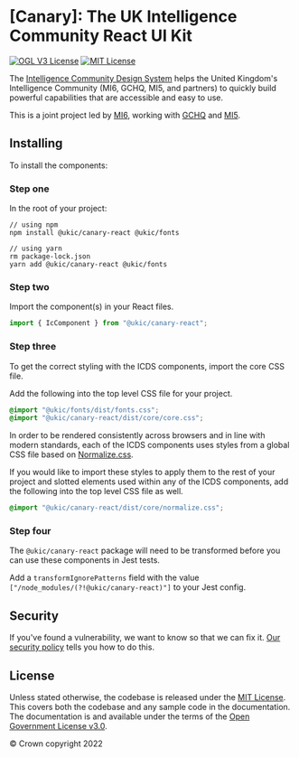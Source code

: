 # [Canary]: The UK Intelligence Community React UI Kit

[![OGL V3 License](https://img.shields.io/badge/license-OGLv3-blue.svg)](https://github.com/mi6/ic-design-system/tree/main/LICENSE)
[![MIT License](https://img.shields.io/badge/license-MIT-blue.svg)](https://github.com/mi6/ic-design-system/tree/main/LICENSE)

The [Intelligence Community Design System](https://design.sis.gov.uk) helps the United Kingdom's Intelligence Community (MI6, GCHQ, MI5, and partners) to quickly build powerful capabilities that are accessible and easy to use.

This is a joint project led by [MI6](https://www.sis.gov.uk), working with [GCHQ](https://www.gchq.gov.uk) and [MI5](https://www.mi5.gov.uk).

## Installing

To install the components:

### Step one

In the root of your project:

```shell
// using npm
npm install @ukic/canary-react @ukic/fonts

// using yarn
rm package-lock.json
yarn add @ukic/canary-react @ukic/fonts
```

### Step two

Import the component(s) in your React files.

```jsx
import { IcComponent } from "@ukic/canary-react";
```

### Step three

To get the correct styling with the ICDS components, import the core CSS file.

Add the following into the top level CSS file for your project.

```css
@import "@ukic/fonts/dist/fonts.css";
@import "@ukic/canary-react/dist/core/core.css";
```

In order to be rendered consistently across browsers and in line with modern standards, each of the ICDS components uses styles from a global CSS file based on [Normalize.css](https://necolas.github.io/normalize.css/). 

If you would like to import these styles to apply them to the rest of your project and slotted elements used within any of the ICDS components, add the following into the top level CSS file as well.

```css
@import "@ukic/canary-react/dist/core/normalize.css";
```

### Step four

The `@ukic/canary-react` package will need to be transformed before you can use these components in Jest tests.

Add a `transformIgnorePatterns` field with the value `["/node_modules/(?!@ukic/canary-react)"]` to your Jest config.

## Security

If you've found a vulnerability, we want to know so that we can fix it. [Our security policy](https://github.com/mi6/ic-ui-kit/blob/main/SECURITY.md) tells you how to do this.

## License

Unless stated otherwise, the codebase is released under the [MIT License](https://opensource.org/licenses/MIT). This covers both the codebase and any sample code in the documentation. The documentation is and available under the terms of the [Open Government License v3.0](https://www.nationalarchives.gov.uk/doc/open-government-licence/version/3/).

© Crown copyright 2022